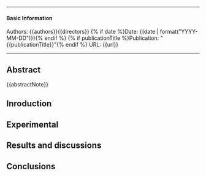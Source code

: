 ***
#### Basic Information

Authors: {{authors}}{{directors}}
{% if date %}Date: {{date | format("YYYY-MM-DD")}}{% endif %}
{% if publicationTitle %}Publication: "{{publicationTitle}}"{% endif %}
URL: {{url}}
***

## Abstract

{{abstractNote}}

## Inroduction

## Experimental

## Results and discussions

## Conclusions
